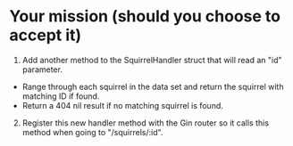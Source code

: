 # Your mission (should you choose to accept it)

1. Add another method to the SquirrelHandler struct that will read an "id" parameter.
- Range through each squirrel in the data set and return the squirrel with matching ID if found.
- Return a 404 nil result if no matching squirrel is found.

2. Register this new handler method with the Gin router so it calls this method when going to "/squirrels/:id".
